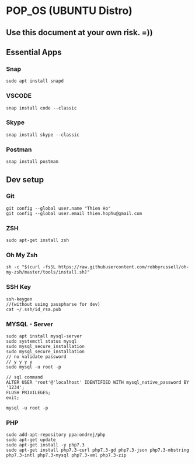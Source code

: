 # POP_OS (UBUNTU Distro)

## Use this document at your own risk. =))

## Essential Apps

### Snap
```
sudo apt install snapd
```

### VSCODE
```
snap install code --classic
```

### Skype
```
snap install skype --classic
```

### Postman
```
snap install postman
```

## Dev setup

### Git
```
git config --global user.name "Thien Ho"
git config --global user.email thien.hophu@gmail.com
```

### ZSH
```
sudo apt-get install zsh
```
### Oh My Zsh
```
sh -c "$(curl -fsSL https://raw.githubusercontent.com/robbyrussell/oh-my-zsh/master/tools/install.sh)"
```

### SSH Key
```
ssh-keygen
//(without using passpharse for dev)
cat ~/.ssh/id_rsa.pub
```

### MYSQL - Server
```
sudo apt install mysql-server
sudo systemctl status mysql
sudo mysql_secure_installation
sudo mysql_secure_installation
// no validate password
// y y y y
sudo mysql -u root -p

// sql command
ALTER USER 'root'@'localhost' IDENTIFIED WITH mysql_native_password BY '1234';
FLUSH PRIVILEGES;
exit;

mysql -u root -p
```

### PHP
```
sudo add-apt-repository ppa:ondrej/php
sudo apt-get update
sudo apt-get install -y php7.3
sudo apt-get install php7.3-curl php7.3-gd php7.3-json php7.3-mbstring php7.3-intl php7.3-mysql php7.3-xml php7.3-zip
```